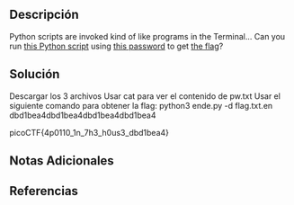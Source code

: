 ## Descripción
Python scripts are invoked kind of like programs in the Terminal... Can you run [this Python script](https://mercury.picoctf.net/static/1b247b1631eb377d9392bfa4871b2eb1/ende.py) using [this password](https://mercury.picoctf.net/static/1b247b1631eb377d9392bfa4871b2eb1/pw.txt) to get [the flag](https://mercury.picoctf.net/static/1b247b1631eb377d9392bfa4871b2eb1/flag.txt.en)?
## Solución
Descargar los 3 archivos 
Usar cat para ver el contenido de pw.txt
Usar el siguiente comando para obtener la flag:
python3 ende.py -d flag.txt.en dbd1bea4dbd1bea4dbd1bea4dbd1bea4

picoCTF{4p0110_1n_7h3_h0us3_dbd1bea4}
## Notas Adicionales 
## Referencias